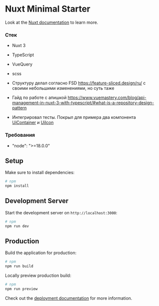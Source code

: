 # Nuxt Minimal Starter

Look at the [Nuxt documentation](https://nuxt.com/docs/getting-started/introduction) to learn more.

### Стек

- Nuxt 3
- TypeScript
- VueQuery
- scss

- Структуру делал согласно FSD https://feature-sliced.design/ru/ с своими небольшими изменениями, но суть таже
- Гайд по работе с апишкой https://www.vuemastery.com/blog/api-management-in-nuxt-3-with-typescript/#what-is-a-repository-design-pattern
- Интегрировал тесты. Покрыл для примера два компонента [UiContainer](/src/shared/components/UiContainer/UiContainer.test.ts) и [UiIcon](/src/shared/components/UiIcon/UiIcon.test.ts)

### Требования
- "node": ">=18.0.0"


## Setup

Make sure to install dependencies:

```bash
# npm
npm install
```

## Development Server

Start the development server on `http://localhost:3000`:

```bash
# npm
npm run dev
```

## Production

Build the application for production:

```bash
# npm
npm run build
```

Locally preview production build:

```bash
# npm
npm run preview
```

Check out the [deployment documentation](https://nuxt.com/docs/getting-started/deployment) for more information.
